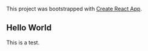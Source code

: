 This project was bootstrapped with [Create React App](https://github.com/facebook/create-react-app).

## Hello World
This is a test.